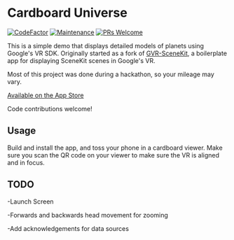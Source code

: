 # Cardboard Universe

[![CodeFactor](https://www.codefactor.io/repository/github/brandonslaght/orbits/badge)](https://www.codefactor.io/repository/github/brandonslaght/orbits)
[![Maintenance](https://img.shields.io/badge/Maintained%3F-yes-green.svg)](https://github.com/BrandonSlaght/Tiny-Planets/graphs/commit-activity)
[![PRs Welcome](https://img.shields.io/badge/PRs%3F-welcome-green.svg)](https://github.com/BrandonSlaght/Tiny-Planets/blob/master/.github/contributing.md)


This is a simple demo that displays detailed models of planets using Google's VR SDK.  Originally started as a fork of [GVR-SceneKit](https://github.com/AndrianBdn/GVR-SceneKit, "GVR-SceneKit"), a boilerplate app for displaying SceneKit scenes in Google's VR.  

Most of this project was done during a hackathon, so your mileage may vary.

[Available on the App Store](https://apps.apple.com/us/app/tiny-planets-vr-for-cardboard/id1231523649, "App Store link")

Code contributions welcome!

## Usage 

Build and install the app, and toss your phone in a cardboard viewer.  Make sure you scan the QR code on your viewer to make sure the VR is aligned and in focus.

## TODO

-Launch Screen

-Forwards and backwards head movement for zooming

-Add acknowledgements for data sources
